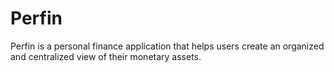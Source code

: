 # Perfin
Perfin is a personal finance application that helps users create an organized and centralized view of their monetary assets.
